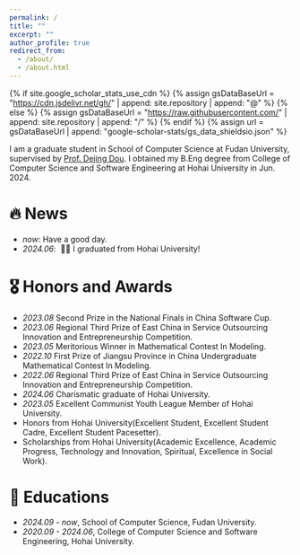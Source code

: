 ```yaml
---
permalink: /
title: ""
excerpt: ""
author_profile: true
redirect_from: 
  - /about/
  - /about.html
---
```


{% if site.google_scholar_stats_use_cdn %}
{% assign gsDataBaseUrl = "https://cdn.jsdelivr.net/gh/" | append: site.repository | append: "@" %}
{% else %}
{% assign gsDataBaseUrl = "https://raw.githubusercontent.com/" | append: site.repository | append: "/" %}
{% endif %}
{% assign url = gsDataBaseUrl | append: "google-scholar-stats/gs_data_shieldsio.json" %}

<span class='anchor' id='about-me'></span>

I am a graduate student in School of Computer Science at Fudan University, supervised by [Prof. Dejing Dou](https://faculty.fudan.edu.cn/DejingDou/zh_CN/index.htm). I obtained my B.Eng degree from College of Computer Science and Software Engineering at Hohai University in Jun. 2024.

# 🔥 News
- *now*: Have a good day. 
- *2024.06*: &nbsp;🎉🎉 I graduated from Hohai University!

<!-- # 📝 Publications 

<div class='paper-box'><div class='paper-box-image'><div><div class="badge">CVPR 2016</div><img src='images/500x300.png' alt="sym" width="100%"></div></div>
<div class='paper-box-text' markdown="1">

[Deep Residual Learning for Image Recognition](https://openaccess.thecvf.com/content_cvpr_2016/papers/He_Deep_Residual_Learning_CVPR_2016_paper.pdf)

**Kaiming He**, Xiangyu Zhang, Shaoqing Ren, Jian Sun

[**Project**](https://scholar.google.com/citations?view_op=view_citation&hl=zh-CN&user=DhtAFkwAAAAJ&citation_for_view=DhtAFkwAAAAJ:ALROH1vI_8AC) <strong><span class='show_paper_citations' data='DhtAFkwAAAAJ:ALROH1vI_8AC'></span></strong>
- Lorem ipsum dolor sit amet, consectetur adipiscing elit. Vivamus ornare aliquet ipsum, ac tempus justo dapibus sit amet. 
</div>
</div>

- [Lorem ipsum dolor sit amet, consectetur adipiscing elit. Vivamus ornare aliquet ipsum, ac tempus justo dapibus sit amet](https://github.com), A, B, C, **CVPR 2020** -->

# 🎖 Honors and Awards
- *2023.08* Second Prize in the National Finals in China Software Cup. 
- *2023.06* Regional Third Prize of East China in Service Outsourcing Innovation and Entrepreneurship Competition.
- *2023.05* Meritorious Winner in Mathematical Contest In Modeling. 
- *2022.10* First Prize of Jiangsu Province in China Undergraduate Mathematical Contest In Modeling.
- *2022.06* Regional Third Prize of East China in Service Outsourcing Innovation and Entrepreneurship Competition.
- *2024.06* Charismatic graduate of Hohai University.
- *2023.05* Excellent Communist Youth League Member of Hohai University.
- Honors from Hohai University(Excellent Student, Excellent Student Cadre, Excellent Student Pacesetter).
- Scholarships from Hohai University(Academic Excellence, Academic Progress, Technology and Innovation, Spiritual, Excellence in Social Work).

# 📖 Educations
- *2024.09 - now*, School of Computer Science, Fudan University. 
- *2020.09 - 2024.06*, College of Computer Science and Software Engineering, Hohai University. 
<!-- 
# 💬 Invited Talks
- *2021.06*, Lorem ipsum dolor sit amet, consectetur adipiscing elit. Vivamus ornare aliquet ipsum, ac tempus justo dapibus sit amet. 
- *2021.03*, Lorem ipsum dolor sit amet, consectetur adipiscing elit. Vivamus ornare aliquet ipsum, ac tempus justo dapibus sit amet.  \| [\[video\]](https://github.com/)

# 💻 Internships
- *2019.05 - 2020.02*, [Lorem](https://github.com/), China. -->